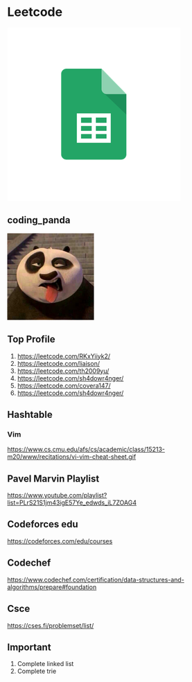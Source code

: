 # Leetcode

[![Leetcode graph](./resources/google_sheets.png)](https://docs.google.com/spreadsheets/u/1/d/1MOBBXj3xHD-7wTsjtUUwnG9iHdpPtZemUzP71UioB1Y/edit?ouid=107707195042452739134&usp=sheets_home&ths=true)

## coding_panda

[![Leetcode graph](./resources/avatar_1606549821.png)](https://leetcode.com/c0ding_panda/)

## Top Profile

1. https://leetcode.com/RKxYiiyk2/
2. https://leetcode.com/liaison/
3. https://leetcode.com/th2009yu/
4. https://leetcode.com/sh4dowr4nger/
5. https://leetcode.com/covera147/
6. https://leetcode.com/sh4dowr4nger/

## Hashtable

### Vim

https://www.cs.cmu.edu/afs/cs/academic/class/15213-m20/www/recitations/vi-vim-cheat-sheet.gif

## Pavel Marvin Playlist

https://www.youtube.com/playlist?list=PLrS21S1jm43igE57Ye_edwds_iL7ZOAG4

## Codeforces edu

https://codeforces.com/edu/courses

## Codechef

https://www.codechef.com/certification/data-structures-and-algorithms/prepare#foundation

## Csce

https://cses.fi/problemset/list/

## Important

1. Complete linked list
2. Complete trie